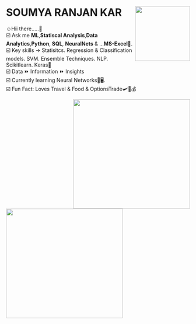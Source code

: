 # **SOUMYA RANJAN KAR** <img align='right' src="https://media.giphy.com/media/MeJgB3yMMwIaHmKD4z/giphy.gif" width="150" height="150">

:relaxed:Hii there.....:wave:<br>
:ballot_box_with_check: Ask me **ML**,**Statiscal Analysis**,**Data Analytics**,**Python**, **SQL**, **NeuralNets** & ...**MS-Excel**:cowboy_hat_face:.<br>
:ballot_box_with_check: Key skills -> Statisitcs. Regression & Classification models. SVM. Ensemble Techniques. NLP. Scikitlearn. Keras:thought_balloon:<br> 
:ballot_box_with_check: Data :fast_forward: Information :fast_forward: Insights<br>
:ballot_box_with_check: Currently learning Neural Networks:blue_book::desktop_computer:.<br>
:ballot_box_with_check: Fun Fact: Loves Travel & Food & OptionsTrade:small_airplane::hamburger::moneybag:<br>

<p>
<img align="right" src="https://media.giphy.com/media/M9gbBd9nbDrOTu1Mqx/giphy.gif" width="320" height="300">
<img align="left" src="https://media.giphy.com/media/TJP7EH5i1fB2rKeWbf/giphy.gif" width="320" height="300" >
</p>
